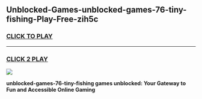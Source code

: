 
## Unblocked-Games-unblocked-games-76-tiny-fishing-Play-Free-zih5c
<h3>
<a href="https://premium76.site?title=unblocked-games-76-tiny-fishing&ref=21A">CLICK TO PLAY</a></h3>
<hr>

<h3>
<a href="https://premium76.site?title=unblocked-games-76-tiny-fishing&ref=21A">CLICK 2 PLAY</a>
  
</h3>

<a href="https://premium76.site?title=unblocked-games-76-tiny-fishing&ref=21A"><img src="https://clearcache.store/games.png"></a>


**unblocked-games-76-tiny-fishing games unblocked: Your Gateway to Fun and Accessible Online Gaming**
